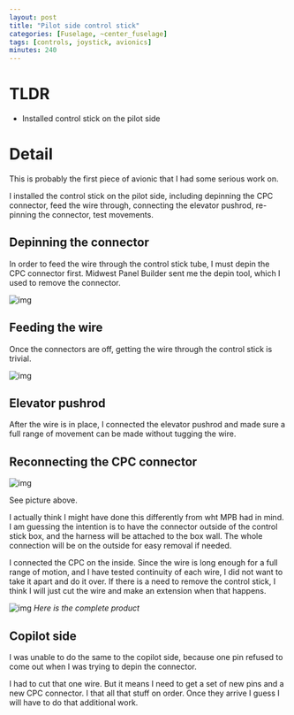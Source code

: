 ```yaml
---
layout: post
title: "Pilot side control stick"
categories: [Fuselage, ~center_fuselage]
tags: [controls, joystick, avionics]
minutes: 240
---
```


# TLDR

- Installed control stick on the pilot side

# Detail

This is probably the first piece of avionic that I had some serious work on.

I installed the control stick on the pilot side, including depinning the CPC connector, feed the wire through, connecting the elevator pushrod, re-pinning the connector, test movements.

## Depinning the connector

In order to feed the wire through the control stick tube, I must depin the CPC connector first. Midwest Panel Builder sent me the depin tool, which I used to remove the connector.

![img](https://lh3.googleusercontent.com/pw/AP1GczMDDd5IWzBFdRaiiy55iHUMp_VKv1YUTsk9R30CFhV0SlNzTw9bcav2ktbKqireobIaFoxne0N61LhaxriUSxLROBLIkQuB79enFwO4dYH8ye-O495Sq2jSDZw3VyRpllJJ8tuI5wNr_5mfhSY9cA0SkA=w2274-h1712-s-no-gm?authuser=0)

## Feeding the wire

Once the connectors are off, getting the wire through the control stick is trivial.

![img](https://lh3.googleusercontent.com/pw/AP1GczPdsX5-LaGHjsqNrZXBrglcSE5Rqwb_vvZ-XgqQxC4OiqxSFtgVerN1XCDRnD8RfAAr76o6bZqZPSyO21PuEy8CQCMnEXHLpFTNGzgKwxLv_OxntcdiJ4GuvZV7uaEl--se6t6tUf_MlYMO9LS0ME_HTw=w1290-h1712-s-no-gm?authuser=0)

## Elevator pushrod

After the wire is in place, I connected the elevator pushrod and made sure a full range of movement can be made without tugging the wire.

## Reconnecting the CPC connector

![img](https://lh3.googleusercontent.com/pw/AP1GczNXHoriSPHjxiBoJHvutbOhHi3BBl2DNPFJofPiGvwny-v437JCyEuxyqVPlnC7h0O6NR4TGxrpuhd64HALKpmeG947rNQcwRzgCBjuQ_DNm516TRMxvCwlxz9a_mMJKVCVCn4OzDxqAEXLiekfQhZLwQ=w1290-h1712-s-no-gm?authuser=0)

See picture above.

I actually think I might have done this differently from wht MPB had in mind. I am guessing the intention is to have the connector outside of the control stick box, and the harness will be attached to the box wall. The whole connection will be on the outside for easy removal if needed.

I connected the CPC on the inside. Since the wire is long enough for a full range of motion, and I have tested continuity of each wire, I did not want to take it apart and do it over. If there is a need to remove the control stick, I think I will just cut the wire and make an extension when that happens.

![img](https://lh3.googleusercontent.com/pw/AP1GczNCjqdX-bP3qFWnkE1KVOfVfS48eZUuk7QFworjqaR_DJ5CrruQrg9HxGhk4KJVR6WGWriBXTBB4WPwWwwFQx0q1Nf70XwWMuTuBJ9DhMOvkj-K_Cq9iYd8F-X0v24E3F33LypZGZtkKL_ANM4qHgqniA=w1290-h1712-s-no-gm?authuser=0)
_Here is the complete product_

## Copilot side

I was unable to do the same to the copilot side, because one pin refused to come out when I was trying to depin the connector.

I had to cut that one wire. But it means I need to get a set of new pins and a new CPC connector. I that all that stuff on order. Once they arrive I guess I will have to do that additional work.
